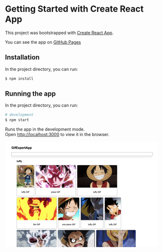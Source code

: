 # Getting Started with Create React App

This project was bootstrapped with [Create React App](https://github.com/facebook/create-react-app).

You can see the app on [GitHub Pages](https://ricardotrejosanjuan.github.io/gif-expert-app/)

## Installation

In the project directory, you can run:

```bash
$ npm install
```

## Running the app

In the project directory, you can run:

```bash
# development
$ npm start
```

Runs the app in the development mode.\
Open [http://localhost:3000](http://localhost:3000) to view it in the browser.

![Alt](/img/page.png "App")